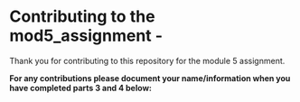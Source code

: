 # Contributing to the mod5_assignment -
Thank you for contributing to this repository for the module 5 assignment.


**For any contributions please document your name/information when you have completed parts 3 and 4 below:**
